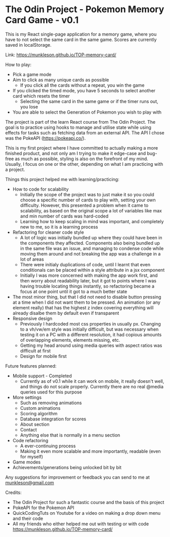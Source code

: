 # The Odin Project - Pokemon Memory Card Game - v0.1

This is my React single-page application for a memory game, where you have to not select the same card in the same game. Scores are currently saved in localStorage.

Link: https://munkleson.github.io/TOP-memory-card/

How to play:

-   Pick a game mode
-   Aim to click as many unique cards as possible
    -   If you click all the cards without a repeat, you win the game
-   If you clicked the timed mode, you have 5 seconds to select another card which resets the timer
    -   Selecting the same card in the same game or if the timer runs out, you lose
-   You are able to select the Generation of Pokemon you wish to play with

The project is part of the learn React course from The Odin Project. The goal is to practice using hooks to manage and utilise state while using effects for tasks such as fetching data from an external API. The API I chose was the PokeAPI (https://pokeapi.co/).

This is my first project where I have committed to actually making a more finished product, and not only am I trying to make it edge-case and bug-free as much as possible, styling is also on the forefront of my mind. Usually, I focus on one or the other, depending on what I am practicing with a project.

Things this project helped me with learning/practicing:

-   How to code for scalability
    -   Initially the scope of the project was to just make it so you could choose a specific number of cards to play with, setting your own difficulty. However, this presented a problem when it came to scalability, as based on the original scope a lot of variables like max and min number of cards was hard-coded
    -   Learning how to keep scaling in mind was important, and completely new to me, so it is a learning process
-   Refactoring for cleaner code style
    -   A lot of logic was initially bundled up where they could have been in the components they affected. Components also being bundled up in the same file was an issue, and managing to condense code while moving them around and not breaking the app was a challenge in a lot of areas
    -   There were initialy duplications of code, until I learnt that even conditionals can be placed within a style attribute in a jsx component
    -   Initially I was more concerned with making the app work first, and then worry about readability later, but it got to points where I was having trouble locating things instantly, so refactoring became a focus at one point until it got to a much better state
-   The most minor thing, but that I did not need to disable button pressing at a time when I did not want them to be pressed. An animation (or any element really) that has the highest z index covering everything will already disalbe them by default even if transparent
-   Responsive design
    -   Previously I hardcoded most css properties in usually px. Changing to a vh/vw/em style was initially difficult, but was necessary when testing it on a PC with a different resolution, it had copious amounts of overlapping elements, elements missing, etc.
    -   Getting my head around using media queries with aspect ratios was difficult at first
    -   Design for mobile first

Future features planned:

-   Mobile support - Completed
    -   Currently as of v0.1 while it can work on mobile, it really doesn't well, and things do not scale properly. Currently there are no real @media queries used for this purpose
-   More settings
    -   Such as removing animations
    -   Custom animations
    -   Scoring algorithm
    -   Database integration for scores
    -   About section
    -   Contact
    -   Anything else that is normally in a menu section
-   Code refactoring
    -   A ever-continuing process
    -   Making it even more scalable and more importantly, readable (even for myself)
-   Game modes
-   Achievements/generations being unlocked bit by bit

Any suggestions for improvement or feedback you can send to me at munkleson@gmail.com

Credits:

-   The Odin Project for such a fantastic course and the basis of this project
-   PokeAPI for the Pokemon API
-   QuickCodingTuts on Youtube for a video on making a drop down menu and their code
-   All my friends who either helped me out with testing or with code https://munkleson.github.io/TOP-memory-card/
